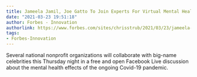 ```yaml
---
title: Jameela Jamil, Joe Gatto To Join Experts For Virtual Mental Health Roundtable
date: "2021-03-23 19:51:18"
author: Forbes - Innovation
authorlink: https://www.forbes.com/sites/chrisstrub/2021/03/23/jameela-jamil-joe-gatto-to-join-experts-for-virtual-mental-health-roundtable/
tags:
- Forbes-Innovation
---
```

Several national nonprofit organizations will collaborate with big-name celebrities this Thursday night in a free and open Facebook Live discussion about the mental health effects of the ongoing Covid-19 pandemic.
